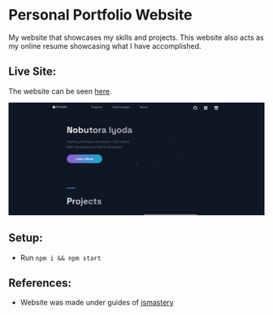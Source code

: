 # Personal Portfolio Website
My website that showcases my skills and projects. This website also acts as my online resume showcasing what I have accomplished.

## Live Site:
The website can be seen [here](https://niyoda.onrender.com/).

![screenshot of website](https://github.com/Noby1Kenobi/portfolio-website/blob/main/public/images/screenshot.png)

## Setup:
- Run `npm i && npm start`

## References:
- Website was made under guides of [jsmastery](https://www.jsmastery.pro/)

